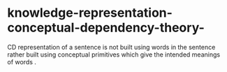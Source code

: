 # knowledge-representation-conceptual-dependency-theory-
CD representation of a sentence is not built using words in the sentence rather built using conceptual primitives which give the intended meanings of words .  
